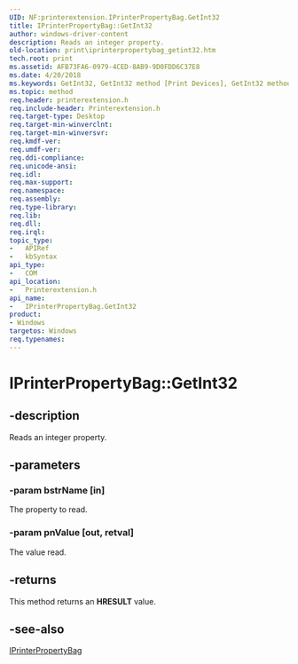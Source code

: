 ```yaml
---
UID: NF:printerextension.IPrinterPropertyBag.GetInt32
title: IPrinterPropertyBag::GetInt32
author: windows-driver-content
description: Reads an integer property.
old-location: print\iprinterpropertybag_getint32.htm
tech.root: print
ms.assetid: AFB73FA6-0979-4CED-8AB9-9D0FDD6C37E8
ms.date: 4/20/2018
ms.keywords: GetInt32, GetInt32 method [Print Devices], GetInt32 method [Print Devices],IPrinterPropertyBag interface, IPrinterPropertyBag interface [Print Devices],GetInt32 method, IPrinterPropertyBag.GetInt32, IPrinterPropertyBag::GetInt32, print.iprinterpropertybag_getint32, printerextension/IPrinterPropertyBag::GetInt32
ms.topic: method
req.header: printerextension.h
req.include-header: Printerextension.h
req.target-type: Desktop
req.target-min-winverclnt: 
req.target-min-winversvr: 
req.kmdf-ver: 
req.umdf-ver: 
req.ddi-compliance: 
req.unicode-ansi: 
req.idl: 
req.max-support: 
req.namespace: 
req.assembly: 
req.type-library: 
req.lib: 
req.dll: 
req.irql: 
topic_type:
-	APIRef
-	kbSyntax
api_type:
-	COM
api_location:
-	Printerextension.h
api_name:
-	IPrinterPropertyBag.GetInt32
product:
- Windows
targetos: Windows
req.typenames: 
---
```


# IPrinterPropertyBag::GetInt32


## -description


Reads an integer property.


## -parameters




### -param bstrName [in]

The property to read.


### -param pnValue [out, retval]

The value read.


## -returns



This method returns an <b>HRESULT</b> value.




## -see-also




<a href="https://msdn.microsoft.com/library/windows/hardware/hh439547">IPrinterPropertyBag</a>
 

 


